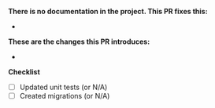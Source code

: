 **There is no documentation in the project. This PR fixes this:**

-

**These are the changes this PR introduces:**

-

<!--
Example:

- New products endpoint
- Fixed a typo on Users screen
-->

**Checklist**

- [ ] Updated unit tests (or N/A)
- [ ] Created migrations (or N/A)
